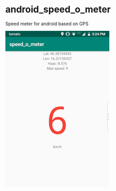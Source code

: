 # android_speed_o_meter
Speed meter for android based on GPS

![alt text](https://raw.githubusercontent.com/schef/android_speed_o_meter/master/assets/screenshot_1.jpg)
